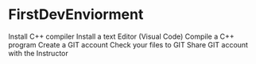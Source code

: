 # FirstDevEnviorment
Install C++ compiler 
Install a text Editor (Visual Code) 
Compile a C++ program 
Create a GIT account 
Check your files to GIT 
Share GIT account with the Instructor
